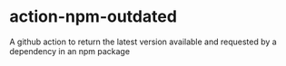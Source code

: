 # action-npm-outdated

A github action to return the latest version available and requested by a dependency in an npm package

